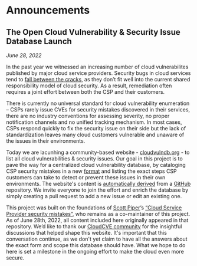 # Announcements 

## The Open Cloud Vulnerability & Security Issue Database Launch
*June 28, 2022*

In the past year we witnessed an increasing number of cloud vulnerabilites published by major cloud service providers. Security bugs in cloud services tend to [fall between the cracks](https://www.wiz.io/blog/security-industry-call-to-action-we-need-a-cloud-vulnerability-database/), as they don’t fit well into the current shared responsibility model of cloud security. As a result, remediation often requires a joint effort between both the CSP and their customers.

There is currently no universal standard for cloud vulnerability enumeration – CSPs rarely issue CVEs for security mistakes discovered in their services, there are no industry conventions for assessing severity, no proper notification channels and no unified tracking mechanism. In most cases, CSPs respond quickly to fix the security issue on their side but the lack of standardization leaves many cloud customers vulnerable and unaware of the issues in their environments. 

Today we are lacunhing a community-based website - [cloudvulndb.org](https://cloudvulndb.org/) - to list all cloud vulnerabilities & security issues. Our goal in this project is to pave the way for a centralized cloud vulnerability database, by cataloging CSP security mistakes in a new [format](https://github.com/wiz-sec/open-cvdb/blob/main/pages/sample.yaml) and listing the exact steps CSP customers can take to detect or prevent these issues in their own environments. The website's content is [automatically derived](https://github.com/wiz-sec/open-cvdb/blob/main/webscheme.png) from a [GitHub](https://github.com/wiz-sec/open-cvdb) repository. We invite everyone to join the effort and enrich the database by simply creating a pull request to add a new issue or edit an existing one.

This project was built on the foundations of [Scott Piper](https://twitter.com/0xdabbad00)’s [“Cloud Service Provider security mistakes”](https://github.com/SummitRoute/csp_security_mistakes), who remains as a co-maintainer of this project. As of June 28th, 2022, all content included here originally appeared in that repository. We’d like to thank our [CloudCVE community](https://join.slack.com/t/cloud-cve-db/shared_invite/zt-y38smqmo-V~d4hEr_stQErVCNx1OkMA) for the insightful discussions that helped shape this website. It's important that this conversation continue, as we don't yet claim to have all the answers about the exact form and scope this database should have. What we hope to do here is set a milestone in the ongoing effort to make the cloud even more secure.
